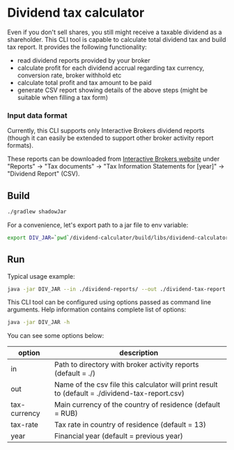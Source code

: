 # Dividend tax calculator

Even if you don't sell shares, you still might receive a taxable dividend as a shareholder.
This CLI tool is capable to calculate total dividend tax and build tax report.
It provides the following functionality:

* read dividend reports provided by your broker
* calculate profit for each dividend accrual regarding tax currency, conversion rate, broker withhold etc
* calculate total profit and tax amount to be paid
* generate CSV report showing details of the above steps (might be suitable when filling a tax form)

### Input data format
Currently, this CLI supports only Interactive Brokers dividend reports
(though it can easily be extended to support other broker activity report formats).  

These reports can be downloaded from [Interactive Brokers website](https://www.interactivebrokers.co.uk/)
under "Reports" -> "Tax documents" -> "Tax Information Statements for [year]" -> "Dividend Report" (CSV).


## Build
```bash
./gradlew shadowJar
```
For a convenience, let's export path to a jar file to env variable:
```bash
export DIV_JAR=`pwd`/dividend-calculator/build/libs/dividend-calculator-0.0.1-SNAPSHOT-all.jar
```

## Run
Typical usage example:
```bash
java -jar DIV_JAR --in ./dividend-reports/ --out ./dividend-tax-report.csv --tax-currency RUB --tax-rate 13 --year 2020
```

This CLI tool can be configured using options passed as command line arguments.
Help information contains complete list of options:
```bash
java -jar DIV_JAR -h
```

You can see some options below:

| option       | description                                                                                        |
|--------------|----------------------------------------------------------------------------------------------------|
| in           | Path to directory with broker activity reports (default = ./)                                      |
| out          | Name of the csv file this calculator will print result to (default = ./dividend-tax-report.csv)    |
| tax-currency | Main currency of the country of residence (default = RUB)                                          |
| tax-rate     | Tax rate in country of residence (default = 13)                                                    |
| year         | Financial year (default = previous year)                                                           |


